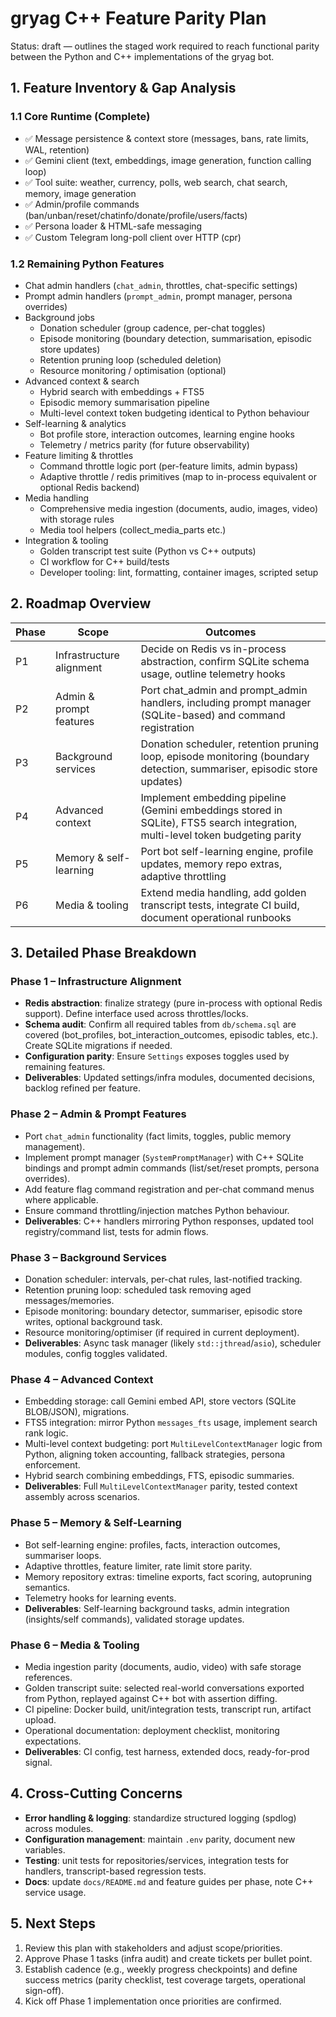 # gryag C++ Feature Parity Plan

Status: draft — outlines the staged work required to reach functional parity between the Python and C++ implementations of the gryag bot.

## 1. Feature Inventory & Gap Analysis

### 1.1 Core Runtime (Complete)
- ✅ Message persistence & context store (messages, bans, rate limits, WAL, retention)
- ✅ Gemini client (text, embeddings, image generation, function calling loop)
- ✅ Tool suite: weather, currency, polls, web search, chat search, memory, image generation
- ✅ Admin/profile commands (ban/unban/reset/chatinfo/donate/profile/users/facts)
- ✅ Persona loader & HTML-safe messaging
- ✅ Custom Telegram long-poll client over HTTP (cpr)

### 1.2 Remaining Python Features
- Chat admin handlers (`chat_admin`, throttles, chat-specific settings)
- Prompt admin handlers (`prompt_admin`, prompt manager, persona overrides)
- Background jobs
  - Donation scheduler (group cadence, per-chat toggles)
  - Episode monitoring (boundary detection, summarisation, episodic store updates)
  - Retention pruning loop (scheduled deletion)
  - Resource monitoring / optimisation (optional)
- Advanced context & search
  - Hybrid search with embeddings + FTS5
  - Episodic memory summarisation pipeline
  - Multi-level context token budgeting identical to Python behaviour
- Self-learning & analytics
  - Bot profile store, interaction outcomes, learning engine hooks
  - Telemetry / metrics parity (for future observability)
- Feature limiting & throttles
  - Command throttle logic port (per-feature limits, admin bypass)
  - Adaptive throttle / redis primitives (map to in-process equivalent or optional Redis backend)
- Media handling
  - Comprehensive media ingestion (documents, audio, images, video) with storage rules
  - Media tool helpers (collect_media_parts etc.)
- Integration & tooling
  - Golden transcript test suite (Python vs C++ outputs)
  - CI workflow for C++ build/tests
  - Developer tooling: lint, formatting, container images, scripted setup

## 2. Roadmap Overview

Phase | Scope | Outcomes
----- | ----- | --------
P1 | Infrastructure alignment | Decide on Redis vs in-process abstraction, confirm SQLite schema usage, outline telemetry hooks
P2 | Admin & prompt features | Port chat_admin and prompt_admin handlers, including prompt manager (SQLite-based) and command registration
P3 | Background services | Donation scheduler, retention pruning loop, episode monitoring (boundary detection, summariser, episodic store updates)
P4 | Advanced context | Implement embedding pipeline (Gemini embeddings stored in SQLite), FTS5 search integration, multi-level token budgeting parity
P5 | Memory & self-learning | Port bot self-learning engine, profile updates, memory repo extras, adaptive throttling
P6 | Media & tooling | Extend media handling, add golden transcript tests, integrate CI build, document operational runbooks

## 3. Detailed Phase Breakdown

### Phase 1 – Infrastructure Alignment
- **Redis abstraction**: finalize strategy (pure in-process with optional Redis support). Define interface used across throttles/locks.
- **Schema audit**: Confirm all required tables from `db/schema.sql` are covered (bot_profiles, bot_interaction_outcomes, episodic tables, etc.). Create SQLite migrations if needed.
- **Configuration parity**: Ensure `Settings` exposes toggles used by remaining features.
- **Deliverables**: Updated settings/infra modules, documented decisions, backlog refined per feature.

### Phase 2 – Admin & Prompt Features
- Port `chat_admin` functionality (fact limits, toggles, public memory management).
- Implement prompt manager (`SystemPromptManager`) with C++ SQLite bindings and prompt admin commands (list/set/reset prompts, persona overrides).
- Add feature flag command registration and per-chat command menus where applicable.
- Ensure command throttling/injection matches Python behaviour.
- **Deliverables**: C++ handlers mirroring Python responses, updated tool registry/command list, tests for admin flows.

### Phase 3 – Background Services
- Donation scheduler: intervals, per-chat rules, last-notified tracking.
- Retention pruning loop: scheduled task removing aged messages/memories.
- Episode monitoring: boundary detector, summariser, episodic store writes, optional background task.
- Resource monitoring/optimiser (if required in current deployment).
- **Deliverables**: Async task manager (likely `std::jthread`/`asio`), scheduler modules, config toggles validated.

### Phase 4 – Advanced Context
- Embedding storage: call Gemini embed API, store vectors (SQLite BLOB/JSON), migrations.
- FTS5 integration: mirror Python `messages_fts` usage, implement search rank logic.
- Multi-level context budgeting: port `MultiLevelContextManager` logic from Python, aligning token accounting, fallback strategies, persona enforcement.
- Hybrid search combining embeddings, FTS, episodic summaries.
- **Deliverables**: Full `MultiLevelContextManager` parity, tested context assembly across scenarios.

### Phase 5 – Memory & Self-Learning
- Bot self-learning engine: profiles, facts, interaction outcomes, summariser loops.
- Adaptive throttles, feature limiter, rate limit store parity.
- Memory repository extras: timeline exports, fact scoring, autopruning semantics.
- Telemetry hooks for learning events.
- **Deliverables**: Self-learning background tasks, admin integration (insights/self commands), validated storage updates.

### Phase 6 – Media & Tooling
- Media ingestion parity (documents, audio, video) with safe storage references.
- Golden transcript suite: selected real-world conversations exported from Python, replayed against C++ bot with assertion diffing.
- CI pipeline: Docker build, unit/integration tests, transcript run, artifact upload.
- Operational documentation: deployment checklist, monitoring expectations.
- **Deliverables**: CI config, test harness, extended docs, ready-for-prod signal.

## 4. Cross-Cutting Concerns
- **Error handling & logging**: standardize structured logging (spdlog) across modules.
- **Configuration management**: maintain `.env` parity, document new variables.
- **Testing**: unit tests for repositories/services, integration tests for handlers, transcript-based regression tests.
- **Docs**: update `docs/README.md` and feature guides per phase, note C++ service usage.

## 5. Next Steps
1. Review this plan with stakeholders and adjust scope/priorities.
2. Approve Phase 1 tasks (infra audit) and create tickets per bullet point.
3. Establish cadence (e.g., weekly progress checkpoints) and define success metrics (parity checklist, test coverage targets, operational sign-off).
4. Kick off Phase 1 implementation once priorities are confirmed.
